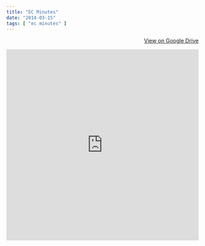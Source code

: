 ```yaml
---
title: "EC Minutes"
date: "2014-03-15"
tags: [ "ec minutes" ]
---
```

<div align="right">
	<p><a href="https://drive.google.com/folderview?id=0B4ybQLDSBpx7STFCX1JQcHRBZzA&usp=sharing" target="_blank" title="View document on Google Drive" class="btn btn-primary"><i class="glyphicon glyphicon-hdd"></i> View on Google Drive</a></p>
</div>
<iframe src="https://drive.google.com/embeddedfolderview?id=0B4ybQLDSBpx7STFCX1JQcHRBZzA#list" width="100%" height="500" frameborder="0"></iframe>

